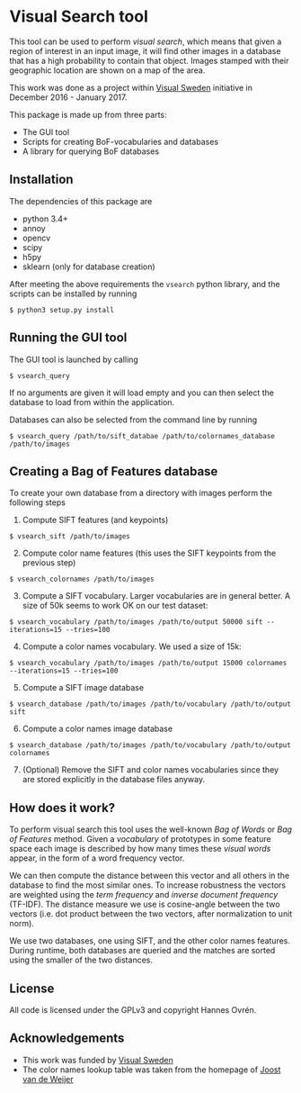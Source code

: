 # Visual Search tool
This tool can be used to perform *visual search*, which means that given a region of interest in
an input image, it will find other images in a database that has a high probability to contain that object.
Images stamped with their geographic location are shown on a map of the area.

This work was done as a project within [Visual Sweden](http://www.visualsweden.se/) initiative
in December 2016 - January 2017.

This package is made up from three parts:
- The GUI tool
- Scripts for creating BoF-vocabularies and databases
- A library for querying BoF databases

## Installation
The dependencies of this package are
- python 3.4+
- annoy
- opencv
- scipy
- h5py
- sklearn (only for database creation)

After meeting the above requirements the `vsearch` python library, and the scripts can be installed
by running

    $ python3 setup.py install
    
## Running the GUI tool
The GUI tool is launched by calling

    $ vsearch_query

If no arguments are given it will load empty and you can then select the database to load from
within the application.

Databases can also be selected from the command line by running

    $ vsearch_query /path/to/sift_databae /path/to/colornames_database /path/to/images
 
## Creating a Bag of Features database
To create your own database from a directory with images perform the following steps

1. Compute SIFT features (and keypoints)
```
$ vsearch_sift /path/to/images
```

2. Compute color name features (this uses the SIFT keypoints from the previous step)
```
$ vsearch_colornames /path/to/images
```

3. Compute a SIFT vocabulary. Larger vocabularies are in general better.
A size of 50k seems to work OK on our test dataset:
```
$ vsearch_vocabulary /path/to/images /path/to/output 50000 sift --iterations=15 --tries=100
```
4. Compute a color names vocabulary. We used a size of 15k:
```
$ vsearch_vocabulary /path/to/images /path/to/output 15000 colornames --iterations=15 --tries=100
```
 
5. Compute a SIFT image database
```
$ vsearch_database /path/to/images /path/to/vocabulary /path/to/output sift
```

6. Compute a color names image database
```
$ vsearch_database /path/to/images /path/to/vocabulary /path/to/output colornames
```

7. (Optional) Remove the SIFT and color names vocabularies since they are stored explicitly in
the database files anyway.

## How does it work?
To perform visual search this tool uses the well-known *Bag of Words* or *Bag of Features* method.
Given a *vocabulary* of prototypes in some feature space each 
image is described by how many times these *visual words* appear, in the form of
a word frequency vector.

We can then compute the distance between this vector and all others in the database to
find the most similar ones.
To increase robustness the vectors are weighted using the *term frequency* and
*inverse document frequency* (TF-IDF).
The distance measure we use is cosine-angle between the two vectors (i.e. dot product between
the two vectors, after normalization to unit norm).

We use two databases, one using SIFT, and the other color names features.
During runtime, both databases are queried and the matches are sorted using the
smaller of the two distances.

## License
All code is licensed under the GPLv3 and copyright Hannes Ovrén.
 
## Acknowledgements
- This work was funded by [Visual Sweden](http://www.visualsweden.se/)
- The color names lookup table was taken from the homepage of 
[Joost van de Weijer](http://lear.inrialpes.fr/people/vandeweijer/)
 